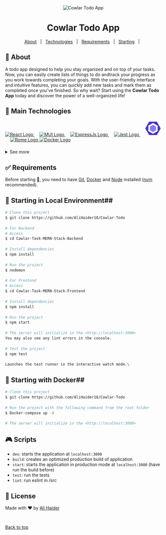 <div align="center" id="top">
  <img src="https://github.com/AliHaider18/Cowlar-Todo/tree/main/Cowlar-Task-MERN-Stack-Frontend/src/img/app.png" width="900" alt="Cowlar Todo App" />
</div>

<div align="center">
  <h1>Cowlar Todo App</h1>
</div>

<p align="center">
  <a href="#dart-about">About</a> &#xa0; | &#xa0;
  <a href="#rocket-main-technologies">Technologies</a> &#xa0; | &#xa0;
  <a href="#white_check_mark-requirements">Requirements</a> &#xa0; | &#xa0;
  <a href="#checkered_flag-starting">Starting</a> &#xa0; | &#xa0;
</p>

## :dart: About ##

A todo app designed to help you stay organized and on top of your tasks. Now, you can easily create lists of things to do andtrack your progress as you work towards completing your goals.
With the user-friendly interface and intuitive features, you can quickly add new tasks and mark them as completed once you've finished.
So why wait? Start using the **Cowlar Todo App** today and discover the power of a well-organized life!



## :rocket: Main Technologies ##

<a href="https://reactjs.org">
  <img width="50" title="ReactJs" alt="React Logo" src="https://w7.pngwing.com/pngs/403/269/png-transparent-react-react-native-logos-brands-in-colors-icon-thumbnail.png">
</a> &#xa0; &#xa0;

<a href="https://mui.com">
  <img width="50" title="Material UI" alt="MUI Logo" src="https://cdn.worldvectorlogo.com/logos/material-ui-1.svg">
</a> &#xa0; &#xa0;

<a href="https://expressjs.com">
  <img width="50" title="ExpressJs" alt="ExpressJs Logo" src="https://w7.pngwing.com/pngs/925/447/png-transparent-express-js-node-js-javascript-mongodb-node-js-text-trademark-logo.png">
</a> &#xa0; &#xa0;

<a href="https://jestjs.io">
  <img width="50" title="Jest" alt="Jest Logo" src="https://raw.githubusercontent.com/maurodesouza/maurodesouza/master/assets/jest-logo.svg">
</a> &#xa0; &#xa0;

<a href="https://eslint.org">
  <img  width="50" title="Eslint" alt="Eslint Logo" src="https://raw.githubusercontent.com/github/explore/80688e429a7d4ef2fca1e82350fe8e3517d3494d/topics/eslint/eslint.png">
</a> &#xa0; &#xa0;

<a href="https://rome.tools">
  <img width="50" title="Rome" alt="Rome Logo" src="https://seeklogo.com/images/R/rome-logo-73FC51E1CE-seeklogo.com.png">
</a>

<a href="http://docker.com">
  <img width="50" title="Docker" alt="Docker Logo" src="https://w7.pngwing.com/pngs/219/411/png-transparent-docker-logo-kubernetes-microservices-cloud-computing-dockers-logo-text-logo-cloud-computing.png">
</a>

###

<details>
  <summary>See more</summary>

  ###

  * [JavaScript](https://www.javascript.com/)
  * [NodeJs](https://nodejs.org/)
  * [Bootstrap](https://getbootstrap.com/)
  * [Thunder Client](https://www.thunderclient.com/)
  * [Git](https://git-scm.com/)

</details>

## :white_check_mark: Requirements ##

Before starting :checkered_flag:, you need to have [Git](https://git-scm.com), [Docker](http://docker.com) and [Node](https://nodejs.org/en/) installed ([nvm](https://github.com/nvm-sh/nvm#node-version-manager---) recommended).

## :checkered_flag: Starting in Local Environment##

```bash
# Clone this project
$ git clone https://github.com/AliHaider18/Cowlar-Todo

# For Backend
# Access
$ cd Cowlar-Task-MERN-Stack-Backend

# Install dependencies
$ npm install

# Run the project
$ nodemon

# For Frontend
# Access 
$ cd Cowlar-Task-MERN-Stack-Frontend

# Install dependencies
$ npm install

# Run the project
$ npm start

# The server will initialize in the <http://localhost:3000>
You may also see any lint errors in the console.

# Test the project
$ npm test

Launches the test runner in the interactive watch mode.\
```

## 🐳 Starting with Docker##


```bash
# Clone this project
$ git clone https://github.com/AliHaider18/Cowlar-Todo

# Run the project with the following command from the root folder
$ Docker-compose up -d

# The server will initialize in the <http://localhost:3000>
```


## :video_game: Scripts

- `dev`: starts the application at `localhost:3000`
- `build`: creates an optimized production build of application
- `start`: starts the application in production mode at `localhost:3000` (have run the build before)
- `test`: run the tests
- `lint`: run eslint in /src

## :memo: License ##



Made with :heart: by <a href="https://github.com/AliHaider18" target="_blank">Ali Haider</a>

&#xa0;

<a href="#top">Back to top</a>
